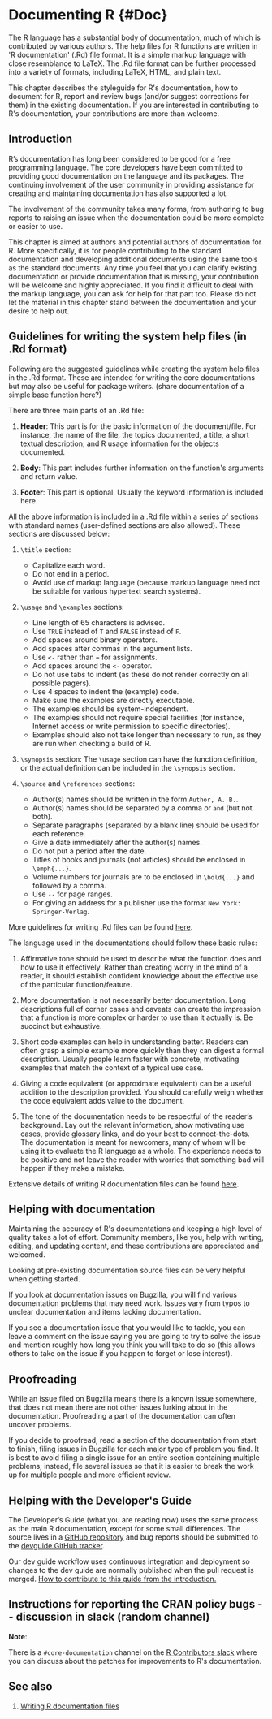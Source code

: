 # Documenting R {#Doc}

The R language has a substantial body of documentation, much of which is contributed by various authors. The help files for R functions are written in 'R documentation' (.Rd) file format. It is a simple markup language with close resemblance to LaTeX. The .Rd file format can be further processed into a variety of formats, including LaTeX, HTML, and plain text.

This chapter describes the styleguide for R's documentation, how to document for R, report and review bugs (and/or suggest corrections for them) in the existing documentation. If you are interested in contributing to R's documentation, your contributions are more than welcome. 

## Introduction

R’s documentation has long been considered to be good for a free programming language. The core developers have been committed to providing good documentation on the language and its packages. The continuing involvement of the user community in providing assistance for creating and maintaining documentation has also supported a lot.

The involvement of the community takes many forms, from authoring to bug reports to raising an issue when the documentation could be more complete or easier to use.

This chapter is aimed at authors and potential authors of documentation for R. More specifically, it is for people contributing to the standard documentation and developing additional documents using the same tools as the standard documents. Any time you feel that you can clarify existing documentation or provide documentation that is missing, your contribution will be welcome and highly appreciated. If you find it difficult to deal with the markup language, you can ask for help for that part too. Please do not let the material in this chapter stand between the documentation and your desire to help out.

## Guidelines for writing the system help files (in .Rd format)

Following are the suggested guidelines while creating the system help files in the .Rd format. These are intended for writing the core documentations but may also be useful for package writers. (share documentation of a simple base function here?)

There are three main parts of an .Rd file:

1. **Header**: This part is for the basic information of the document/file. For instance, the name of the file, the topics documented, a title, a short textual description, and R usage information for the objects documented.

2. **Body**: This part includes further information on the function's arguments and return value.

3. **Footer**: This part is optional. Usually the keyword information is included here.

All the above information is included in a .Rd file within a series of sections with standard names (user-defined sections are also allowed). These sections are discussed below:

1. `\title` section:
    * Capitalize each word.
    * Do not end in a period.
    * Avoid use of markup language (because markup language need not be suitable for various hypertext search systems).
    
2. `\usage` and `\examples` sections:
    * Line length of 65 characters is advised.
    * Use `TRUE` instead of `T` and `FALSE` instead of `F`.
    * Add spaces around binary operators.
    * Add spaces after commas in the argument lists.
    * Use `<-` rather than `=` for assignments.
    * Add spaces around the `<-` operator.
    * Do not use tabs to indent (as these do not render correctly on all possible pagers).
    * Use 4 spaces to indent the (example) code.
    * Make sure the examples are directly executable.
    * The examples should be system-independent.
    * The examples should not require special facilities (for instance, Internet access or write permission to specific directories).
    * Examples should also not take longer than necessary to run, as they are run when checking a build of R.
    
3. `\synopsis` section: The `\usage` section can have the function definition, or the actual definition can be included in the `\synopsis` section.

4. `\source` and `\references` sections:
    * Author(s) names should be written in the form `Author, A. B.`.
    * Author(s) names should be separated by a comma or `and` (but not both).
    * Separate paragraphs (separated by a blank line) should be used for each reference.
    * Give a date immediately after the author(s) names.
    * Do not put a period after the date.
    * Titles of books and journals (not articles) should be enclosed in `\emph{...}`.
    * Volume numbers for journals are to be enclosed in `\bold{...}` and followed by a comma.
    * Use `--` for page ranges.
    * For giving an address for a publisher use the format `New York: Springer-Verlag`.

More guidelines for writing .Rd files can be found [here](https://developer.r-project.org/Rds.html).

The language used in the documentations should follow these basic rules:

1. Affirmative tone should be used to describe what the function does and how to use it effectively. Rather than creating worry in the mind of a reader, it should establish confident knowledge about the effective use of the particular function/feature.

2. More documentation is not necessarily better documentation. Long descriptions full of corner cases and caveats can create the impression that a function is more complex or harder to use than it actually is. Be succinct but exhaustive. 

3. Short code examples can help in understanding better. Readers can often grasp a simple example more quickly than they can digest a formal description. Usually people learn faster with concrete, motivating examples that match the context of a typical use case. 

4. Giving a code equivalent (or approximate equivalent) can be a useful addition to the description provided. You should carefully weigh whether the code equivalent adds value to the document.

5. The tone of the documentation needs to be respectful of the reader’s background. Lay out the relevant information, show motivating use cases, provide glossary links, and do your best to connect-the-dots. The documentation is meant for newcomers, many of whom will be using it to evaluate the R language as a whole. The experience needs to be positive and not leave the reader with worries that something bad will happen if they make a mistake. 

Extensive details of writing R documentation files can be found [here](https://cran.r-project.org/doc/manuals/r-release/R-exts.html#Writing-R-documentation-files).

## Helping with documentation

Maintaining the accuracy  of R's documentations and keeping a high level of quality takes a lot of effort. Community members, like you, help with writing, editing, and updating content, and these contributions are appreciated and welcomed.

Looking at pre-existing documentation source files can be very helpful when getting started.

If you look at documentation issues on Bugzilla, you will find various documentation problems that may need work. Issues vary from typos to unclear documentation and items lacking documentation.

If you see a documentation issue that you would like to tackle, you can leave a comment on the issue saying you are going to try to solve the issue and mention roughly how long you think you will take to do so (this allows others to take on the issue if you happen to forget or lose interest).

## Proofreading

While an issue filed on Bugzilla means there is a known issue somewhere, that does not mean there are not other issues lurking about in the documentation. Proofreading a part of the documentation can often uncover problems.

If you decide to proofread, read a section of the documentation from start to finish, filing issues in Bugzilla for each major type of problem you find. It is best to avoid filing a single issue for an entire section containing multiple problems; instead, file several issues so that it is easier to break the work up for multiple people and more efficient review.

## Helping with the Developer's Guide

The Developer’s Guide (what you are reading now) uses the same process as the main R documentation, except for some small differences. The source lives in a [GitHub repository](https://github.com/r-devel/rdevguide/) and bug reports should be submitted to the [devguide GitHub tracker](https://github.com/r-devel/rdevguide/issues).

Our dev guide workflow uses continuous integration and deployment so changes to the dev guide are normally published when the pull request is merged. [How to contribute to this guide from the introduction.](#how-to-contribute-to-this-guide)

## Instructions for reporting the CRAN policy bugs -- discussion in slack (random channel)

**Note**:

There is a `#core-documentation` channel on the [R Contributors slack](https://r-contributors.slack.com/) where you can discuss about the patches for improvements to R's documentation. 

## See also

1. [Writing R documentation files](https://cran.r-project.org/doc/manuals/r-release/R-exts.html#Writing-R-documentation-files)
